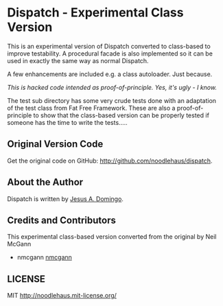 # Dispatch - Experimental Class Version

This is an experimental version of Dispatch converted to class-based to improve
testability. A procedural facade is also implemented so it can be used in exactly the
same way as normal Dispatch.

A few enhancements are included e.g. a class autoloader. Just because.

*This is hacked code intended as proof-of-principle. Yes, it's ugly - I know.*

The test sub directory has some very crude tests done with an adaptation of
the test class from Fat Free Framework. These are also a proof-of-principle
to show that the class-based version can be properly tested if someone has the
time to write the tests.....

## Original Version Code
Get the original code on GitHub: <http://github.com/noodlehaus/dispatch>.

## About the Author

Dispatch is written by [Jesus A. Domingo].

[Jesus A. Domingo]: http://noodlehaus.github.io/

## Credits and Contributors

This experimental class-based version converted from the original by Neil McGann

* nmcgann [nmcgann](https://github.com/nmcgann)

## LICENSE
MIT <http://noodlehaus.mit-license.org/>
